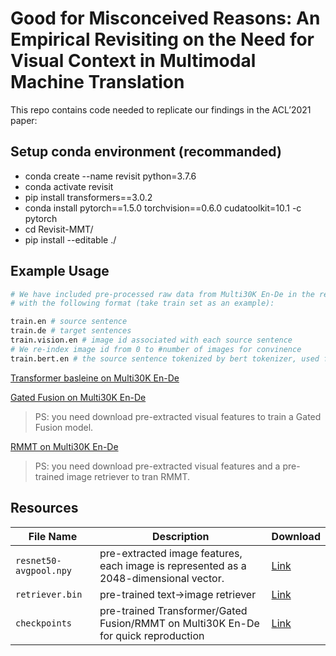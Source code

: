 # Good for Misconceived Reasons: An Empirical Revisiting on the Need for Visual Context in Multimodal Machine Translation

<!-- []() -->

This repo contains code needed to replicate our findings in the ACL’2021 paper:


## Setup conda environment (recommanded)
- conda create --name revisit python=3.7.6
- conda activate revisit
- pip install transformers==3.0.2
- conda install pytorch\==1.5.0 torchvision==0.6.0 cudatoolkit=10.1 -c pytorch
- cd Revisit-MMT/
- pip install --editable ./  


## Example Usage
```bash
# We have included pre-processed raw data from Multi30K En-De in the repo, 
# with the following format (take train set as an example):

train.en # source sentence
train.de # target sentences
train.vision.en # image id associated with each source sentence
# We re-index image id from 0 to #number of images for convinence
train.bert.en # the source sentence tokenized by bert tokenizer, used for retrieval
```


[Transformer basleine on Multi30K En-De](https://github.com/LividWo/Revisit-MMT/blob/master/README-baseline.md)

[Gated Fusion on Multi30K En-De](https://github.com/LividWo/Revisit-MMT/blob/master/README-gated.md)

> PS: you need download pre-extracted visual features to train a Gated Fusion model.

[RMMT on Multi30K En-De](https://github.com/LividWo/Revisit-MMT/blob/master/README-RMMT.md)

>PS: you need download pre-extracted visual features and a pre-trained image retriever to tran RMMT.


## Resources 
File Name | Description |  Download
---|---|---
`resnet50-avgpool.npy` | pre-extracted image features, each image is represented as a 2048-dimensional vector. | [Link](https://1drv.ms/u/s!AuOGIeqv1TybbQeJMw8CdqOphfA?e=l8k4df)
`retriever.bin` | pre-trained text->image retriever | [Link](https://1drv.ms/u/s!AuOGIeqv1TybbrUKf-AN3K3hxH0?e=TYTaX5)
`checkpoints` | pre-trained Transformer/Gated Fusion/RMMT on Multi30K En-De for quick reproduction | [Link](https://1drv.ms/u/s!AuOGIeqv1Tybbz8xQSenkhlHVGc?e=hKck97)